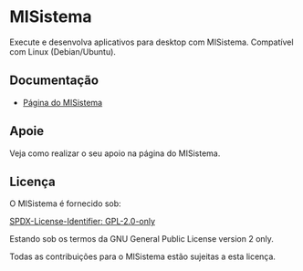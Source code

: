 # MISistema

Execute e desenvolva aplicativos para desktop com MISistema.
Compatível com Linux (Debian/Ubuntu).

## Documentação

- [Página do MISistema](https://www.mestredainfo.com.br/2024/07/misistema.html)

## Apoie

Veja como realizar o seu apoio na página do MISistema.

## Licença

O MISistema é fornecido sob:

[SPDX-License-Identifier: GPL-2.0-only](https://spdx.org/licenses/GPL-2.0-only.html)

Estando sob os termos da GNU General Public License version 2 only.

Todas as contribuições para o MISistema estão sujeitas a esta licença.